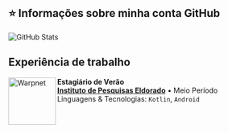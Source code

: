 ## ⭐ Informações sobre minha conta GitHub
![GitHub Stats](https://github-readme-stats.vercel.app/api?username=bruno-patrick&show_icons=true)

## Experiência de trabalho

[<img align="left" height="94px" width="94px" alt="Warpnet" src="https://pbs.twimg.com/profile_images/1103645504603328516/EdqIarl7_400x400.png"/>](https://www.eldorado.org.br/)

**Estagiário de Verão** \
[**Instituto de Pesquisas Eldorado**](https://www.eldorado.org.br/) • Meio Período \
Linguagens & Tecnologias: `Kotlin`, `Android`\
<br/>

